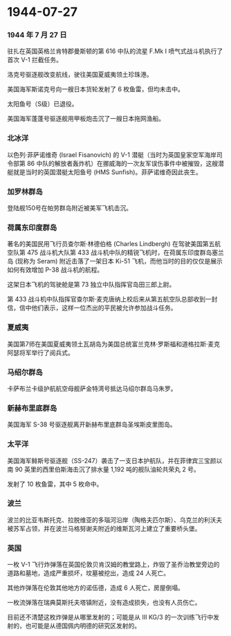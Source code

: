 # 1944-07-27

### 1944 年 7 月 27 日

驻扎在英国英格兰肯特郡曼斯顿的第 616 中队的流星 F.Mk I
喷气式战斗机执行了首次 V-1 拦截任务。

洛克号驱逐舰改变航线，驶往美国夏威夷领土珍珠港。

美国海军斯诺克号向一艘日本货轮发射了 6 枚鱼雷，但均未击中。

太阳鱼号（S级）已退役。

美国海军蓬蓬号驱逐舰用甲板炮击沉了一艘日本拖网渔船。

### 北冰洋

以色列·菲萨诺维奇 (Israel Fisanovich) 的 V-1
潜艇（当时为英国皇家空军海岸司令部第 86
中队的解放者轰炸机）在挪威海的一次友军误伤事件中被摧毁，这艘潜艇就是当时的英国潜艇太阳鱼号
(HMS Sunfish)。菲萨诺维奇因此丧生。

### 加罗林群岛

登陆舰150号在帕劳群岛附近被美军飞机击沉。

### 荷属东印度群岛

著名的美国民用飞行员查尔斯·林德伯格 (Charles Lindbergh)
在驾驶美国第五航空队第 475 战斗机大队第 433
战斗机中队的精锐飞机时，在荷属东印度群岛塞兰岛 (现称为 Seram)
附近击落了一架日本 Ki-51 飞机，而他当时的目的仅仅是展示如何有效增加 P-38
战斗机的航程。

这架日本飞机的驾驶舱是第 73 独立中队指挥官岛田三郎上尉。

第 433
战斗机中队指挥官查尔斯·麦克唐纳上校后来从第五航空队总部收到一封信，信中他们表示，这样一位杰出的平民被允许参加战斗任务。

### 夏威夷

美国第7师在美国夏威夷领土瓦胡岛为美国总统富兰克林·罗斯福和道格拉斯·麦克阿瑟将军举行了阅兵式。

### 马绍尔群岛

卡萨布兰卡级护航航空母舰萨金特湾号抵达马绍尔群岛马朱罗。

### 新赫布里底群岛

美国海军 S-38 号驱逐舰离开新赫布里底群岛圣埃斯皮里图岛。

### 太平洋

美国海军鲱斯号驱逐舰（SS-247）袭击了一支日本护航队，并在菲律宾三宝颜以南
90 英里的西里伯斯海击沉了排水量 1,192 吨的舰队油轮共荣丸 2 号。

发射了 10 枚鱼雷，其中 5 枚命中。

### 波兰

波兰的比亚韦斯托克、拉脱维亚的多瑙河沿岸（陶格夫匹尔斯）、乌克兰的利沃夫被苏军占领，并在波兰马格努谢夫附近的维斯瓦河上建立了重要桥头堡。

### 英国

一枚 V-1
飞行炸弹落在英国伦敦贝肯汉姆的教堂路上，炸毁了圣乔治教堂旁边的道路和墓地，造成严重损坏，坟墓被挖出，造成
24 人死亡。

其他炸弹落在伦敦其他地方的诺伍德，造成 6 人死亡，房屋倒塌。

一枚流弹落在瑞典莫斯托夫塔镇附近，没有造成损失，也没有人员伤亡。

目前还不清楚这枚炸弹是从哪里发射的；可能是从 III KG/3
的一次训练飞行中发射的，也可能是从德国佩内明德的研究区发射的。